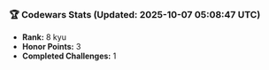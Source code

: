 ### 🏆 Codewars Stats (Updated: 2025-10-07 05:08:47 UTC)

- **Rank:** 8 kyu
- **Honor Points:** 3
- **Completed Challenges:** 1
